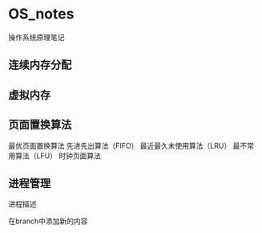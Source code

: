# OS_notes
操作系统原理笔记

## 连续内存分配

## 虚拟内存

## 页面置换算法
最优页面置换算法
先进先出算法（FIFO）
最近最久未使用算法（LRU）
最不常用算法（LFU）
时钟页面算法

## 进程管理
进程描述

在branch中添加新的内容
